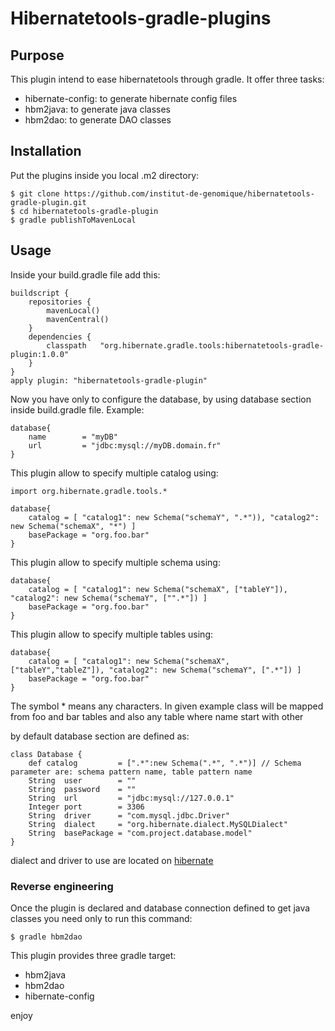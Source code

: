 # Hibernatetools-gradle-plugins

## Purpose

This plugin intend to ease hibernatetools through gradle. It offer three tasks:
- hibernate-config: to generate hibernate config files
- hbm2java: to generate java classes
- hbm2dao: to generate DAO classes

## Installation

Put the plugins inside you local .m2 directory:

```
$ git clone https://github.com/institut-de-genomique/hibernatetools-gradle-plugin.git
$ cd hibernatetools-gradle-plugin
$ gradle publishToMavenLocal
```

## Usage

Inside your build.gradle file add this:

```
buildscript {
    repositories {
        mavenLocal()
        mavenCentral()
    }
    dependencies {
        classpath   "org.hibernate.gradle.tools:hibernatetools-gradle-plugin:1.0.0"
    }
}
apply plugin: "hibernatetools-gradle-plugin"
```

Now you have only to configure the database, by using database section inside build.gradle file.
Example:

```
database{
    name        = "myDB"
    url         = "jdbc:mysql://myDB.domain.fr"
}
```

This plugin allow to specify multiple catalog using:


```
import org.hibernate.gradle.tools.*

database{
    catalog = [ "catalog1": new Schema("schemaY", ".*")), "catalog2": new Schema("schemaX", "*") ]
    basePackage = "org.foo.bar"
}
```

This plugin allow to specify multiple schema using:

```
database{
    catalog = [ "catalog1": new Schema("schemaX", ["tableY"]), "catalog2": new Schema("schemaY", ["".*"]) ]
    basePackage = "org.foo.bar"
}

```

This plugin allow to specify multiple tables using:

```
database{
    catalog = [ "catalog1": new Schema("schemaX", ["tableY","tableZ"]), "catalog2": new Schema("schemaY", [".*"]) ]
    basePackage = "org.foo.bar"
}

```

The symbol * means any characters. In given example class will be mapped from foo and bar  tables and also any table where name start with other



by default database section are defined as:

```
class Database {
    def catalog         = [".*":new Schema(".*", ".*")] // Schema parameter are: schema pattern name, table pattern name
    String  user        = ""
    String  password    = ""
    String  url         = "jdbc:mysql://127.0.0.1"
    Integer port        = 3306
    String  driver      = "com.mysql.jdbc.Driver"
    String  dialect     = "org.hibernate.dialect.MySQLDialect"
    String  basePackage = "com.project.database.model"
}
```


dialect and driver to use are located on [hibernate](http://www.tutorialspoint.com/hibernate/hibernate_configuration.htm])

### Reverse engineering

Once the plugin is declared and database connection defined to get java classes you need only to run this command:

```
$ gradle hbm2dao
```

This plugin provides three gradle target:
- hbm2java
- hbm2dao
- hibernate-config

enjoy
